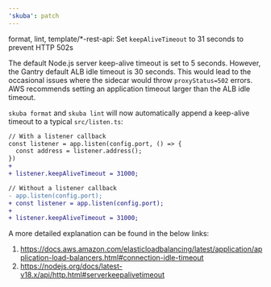 ```yaml
---
'skuba': patch
---
```


format, lint, template/\*-rest-api: Set `keepAliveTimeout` to 31 seconds to prevent HTTP 502s

The default Node.js server keep-alive timeout is set to 5 seconds. However, the Gantry default ALB idle timeout is 30 seconds. This would lead to the occasional issues where the sidecar would throw `proxyStatus=502` errors. AWS recommends setting an application timeout larger than the ALB idle timeout.

`skuba format` and `skuba lint` will now automatically append a keep-alive timeout to a typical `src/listen.ts`:

```diff
// With a listener callback
const listener = app.listen(config.port, () => {
  const address = listener.address();
})
+
+ listener.keepAliveTimeout = 31000;

// Without a listener callback
- app.listen(config.port);
+ const listener = app.listen(config.port);
+
+ listener.keepAliveTimeout = 31000;
```

A more detailed explanation can be found in the below links:

1. <https://docs.aws.amazon.com/elasticloadbalancing/latest/application/application-load-balancers.html#connection-idle-timeout>
2. <https://nodejs.org/docs/latest-v18.x/api/http.html#serverkeepalivetimeout>
